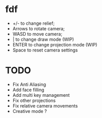 # fdf
* +/- to change relief;
* Arrows to rotate camera;
* WASD to move camera;
* | to change draw mode (WIP)
* ENTER to change projection mode (WIP)
* Space to reset camera settings



# TODO
* Fix Anti Aliasing
* Add face filling
* Add multi key management
* Fix other projections
* Fix relative camera movements
* Creative mode ?
